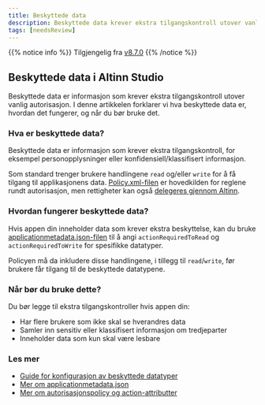 ```yaml
---
title: Beskyttede data
description: Beskyttede data krever ekstra tilgangskontroll utover vanlig autorisasjon.
tags: [needsReview]
---
```


{{% notice info %}}
Tilgjengelig fra [v8.7.0](https://github.com/Altinn/app-lib-dotnet/releases/tag/v8.7.0)
{{% /notice %}}

## Beskyttede data i Altinn Studio

Beskyttede data er informasjon som krever ekstra tilgangskontroll utover vanlig autorisasjon. I denne artikkelen forklarer vi hva beskyttede data er, hvordan det fungerer, og når du bør bruke det.

### Hva er beskyttede data?

Beskyttede data er informasjon som krever ekstra tilgangskontroll, for eksempel personopplysninger eller konfidensiell/klassifisert informasjon.

Som standard trenger brukere handlingene `read` og/eller `write` for å få tilgang til applikasjonens data. [Policy.xml-filen](https://github.com/Altinn/app-template-dotnet/blob/main/src/App/config/authorization/policy.xml) er hovedkilden for reglene rundt autorisasjon, men rettigheter kan også [delegeres gjennom Altinn](/nb/authorization/what-do-you-get/accessmanagement/#delegering-og-administrasjon-av-tilgangspakker).

### Hvordan fungerer beskyttede data?

Hvis appen din inneholder data som krever ekstra beskyttelse, kan du bruke [applicationmetadata.json-filen](/nb/api/models/app-metadata/#datatype) til å angi `actionRequiredToRead` og `actionRequiredToWrite` for spesifikke datatyper.

Policyen må da inkludere disse handlingene, i tillegg til `read`/`write`, før brukere får tilgang til de beskyttede datatypene.

### Når bør du bruke dette?

Du bør legge til ekstra tilgangskontroller hvis appen din:
- Har flere brukere som ikke skal se hverandres data
- Samler inn sensitiv eller klassifisert informasjon om tredjeparter
- Inneholder data som kun skal være lesbare

### Les mer
- [Guide for konfigurasjon av beskyttede datatyper](/nb/altinn-studio/v8/guides/development/restricted-data/)
- [Mer om applicationmetadata.json](/nb/api/models/app-metadata/#complete-example)
- [Mer om autorisasjonspolicy og action-attributter](/nb/altinn-studio/v8/reference/configuration/authorization/#action-attributter)
